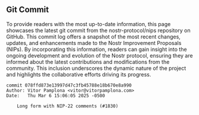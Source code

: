 ## Git Commit
To provide readers with the most up-to-date information, this page showcases the latest git commit from the nostr-protocol/nips repository on GitHub. This commit log offers a snapshot of the most recent changes, updates, and enhancements made to the Nostr Improvement Proposals (NIPs). By incorporating this information, readers can gain insight into the ongoing development and evolution of the Nostr protocol, ensuring they are informed about the latest contributions and modifications from the community. This inclusion underscores the dynamic nature of the project and highlights the collaborative efforts driving its progress.

```shell
commit 078ffd873e13997d47c3fb45788e18b670e8a990
Author: Vitor Pamplona <vitor@vitorpamplona.com>
Date:   Thu Mar 6 15:06:05 2025 -0500

    Long form with NIP-22 comments (#1830)
```
